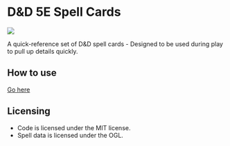 # D&D 5E Spell Cards

![](https://travis-ci.com/metriccaution/dnd-spell-cards.svg?branch=master)

A quick-reference set of D&D spell cards - Designed to be used during play to pull up details quickly.

## How to use

[Go here](https://metriccaution.github.io/dnd-spell-cards/)

## Licensing

- Code is licensed under the MIT license.
- Spell data is licensed under the OGL.
